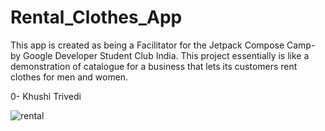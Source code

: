 # Rental_Clothes_App
This app is created as being a Facilitator for the Jetpack Compose Camp- by Google Developer Student Club India. This project essentially is like a demonstration of catalogue for a business that lets its customers rent clothes for men and women.

0-
Khushi 
Trivedi

![rental](https://github.com/trivedi-khushi/Rental_Clothes_App/assets/76205733/3a35bc0c-60c1-48d3-aa56-58efbeba6064)

